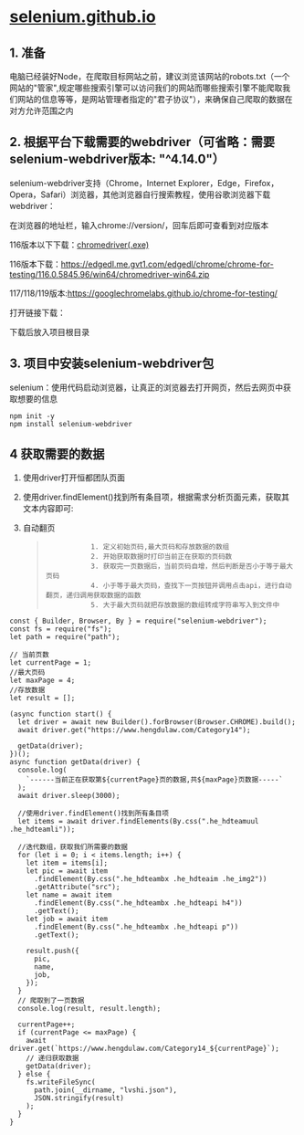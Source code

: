 # [selenium.github.io](https://github.com/lemon-Ding/selenium.github.io#seleniumgithubio)

## 1. 准备

电脑已经装好Node，在爬取目标网站之前，建议浏览该网站的robots.txt（一个网站的"管家",规定哪些搜索引擎可以访问我们的网站而哪些搜索引擎不能爬取我们网站的信息等等，是网站管理者指定的"君子协议"），来确保自己爬取的数据在对方允许范围之内

## 2. 根据平台下载需要的webdriver（可省略：需要selenium-webdriver版本: "^4.14.0"）

selenium-webdriver支持（Chrome，Internet Explorer，Edge，Firefox，Opera，Safari）浏览器，其他浏览器自行搜索教程，使用谷歌浏览器下载webdriver：

在浏览器的地址栏，输入chrome://version/，回车后即可查看到对应版本

116版本以下下载：[chromedriver(.exe)](http://chromedriver.storage.googleapis.com/index.html)

116版本下载：https://edgedl.me.gvt1.com/edgedl/chrome/chrome-for-testing/116.0.5845.96/win64/chromedriver-win64.zip

117/118/119版本:https://googlechromelabs.github.io/chrome-for-testing/

打开链接下载：

下载后放入项目根目录

## 3. 项目中安装selenium-webdriver包

selenium：使用代码启动浏览器，让真正的浏览器去打开网页，然后去网页中获取想要的信息

```
npm init -y
npm install selenium-webdriver
```

## 4 获取需要的数据

1. 使用driver打开恒都团队页面

2. 使用driver.findElement()找到所有条目项，根据需求分析页面元素，获取其文本内容即可:

3. 自动翻页

   >    			1. 定义初始页码,最大页码和存放数据的数组
   >    			2. 开始获取数据时打印当前正在获取的页码数
   >    			3. 获取完一页数据后，当前页码自增，然后判断是否小于等于最大页码
   >    			4. 小于等于最大页码，查找下一页按钮并调用点击api，进行自动翻页，递归调用获取数据的函数
   >    			5. 大于最大页码就把存放数据的数组转成字符串写入到文件中

```
const { Builder, Browser, By } = require("selenium-webdriver");
const fs = require("fs");
let path = require("path");

// 当前页数
let currentPage = 1;
//最大页码
let maxPage = 4;
//存放数据
let result = [];

(async function start() {
  let driver = await new Builder().forBrowser(Browser.CHROME).build();
  await driver.get("https://www.hengdulaw.com/Category14");

  getData(driver);
})();
async function getData(driver) {
  console.log(
    `------当前正在获取第${currentPage}页的数据,共${maxPage}页数据-----`
  );
  await driver.sleep(3000);

  //使用driver.findElement()找到所有条目项
  let items = await driver.findElements(By.css(".he_hdteamuul .he_hdteamli"));

  //迭代数组，获取我们所需要的数据
  for (let i = 0; i < items.length; i++) {
    let item = items[i];
    let pic = await item
      .findElement(By.css(".he_hdteambx .he_hdteaim .he_img2"))
      .getAttribute("src");
    let name = await item
      .findElement(By.css(".he_hdteambx .he_hdteapi h4"))
      .getText();
    let job = await item
      .findElement(By.css(".he_hdteambx .he_hdteapi p"))
      .getText();

    result.push({
      pic,
      name,
      job,
    });
  }
  // 爬取到了一页数据
  console.log(result, result.length);

  currentPage++;
  if (currentPage <= maxPage) {
    await driver.get(`https://www.hengdulaw.com/Category14_${currentPage}`);
    // 递归获取数据
    getData(driver);
  } else {
    fs.writeFileSync(
      path.join(__dirname, "lvshi.json"),
      JSON.stringify(result)
    );
  }
}
```
